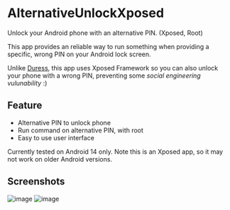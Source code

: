 # AlternativeUnlockXposed
Unlock your Android phone with an alternative PIN. (Xposed, Root)

This app provides an reliable way to run something when providing a specific, wrong PIN on your Android lock screen.

Unlike [Duress](https://play.google.com/store/apps/details?id=me.lucky.duress&hl=en&gl=US), this app uses Xposed Framework so you can also unlock your phone with a wrong PIN, preventing some *social engineering vulunability* :)

## Feature

- Alternative PIN to unlock phone
- Run command on alternative PIN, with root
- Easy to use user interface


Currently tested on Android 14 only. Note this is an Xposed app, so it may not work on older Android versions.

## Screenshots
![image](https://github.com/leohearts/AlternativeUnlockXposed/assets/24632029/44aea7f0-175f-48e5-8780-8cea14824c3b)
![image](https://github.com/leohearts/AlternativeUnlockXposed/assets/24632029/f2700aa3-6a12-4ca4-980b-c2863707892b)
